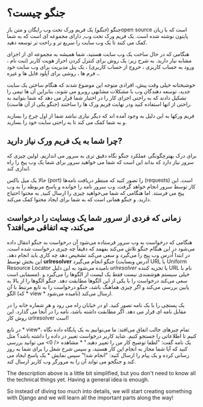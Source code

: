 # جنگو چیست؟

جنگو (*جَنگو*) یک فریم ورک تحت وب رایگان و متن بازopen source است که با زبان پایتون نوشته شده است. یک فریم ورک تحت وب, دارای مجموعه ای است که به شما کمک می کنند تا یک وب سایت را سریع تر و راحت تر توسعه دهید.

هنگامی که در حال ساخت یک وب سایت هستید، شما همیشه به مجموعه ای از اجزای مشابه نیاز دارید. به شرح زیر: یک روش برای کنترل کردن احراز هویت کاربر (ثبت نام ، ورود به حساب کاربری ، خروج از حساب کاربری) ، یک پنل مدیریت برای وب سایت خود ، فرم ها ، روشی برای آپلود فایل ها و غیره.

خوشبختانه خیلی وقت پیش، افرادی متوجه این موضوع شدند که هنگام ساختن یک سایت جدید، توسعه دهندگان وب با مشکلات مشابهی روبرو می شوند، بنابراین آن ها تیمی را تشکیل دادند که به راحتی اجزای کار را در اختیار شما قرار می دهد که شما بتوانید به راحتی از انها استفاده کنید ودر نهایت فریم ورک ها را ساختند (جنگو یکی از آن هاست).

فریم ورکها به این دلیل به وجود آمده اند که دیگر نیازی نباشد شما از اول چرخ را بسازید و به شما کمک می کند تا به راحتی سایت خود را بسازید.

## چرا شما به یک فریم ورک نیاز دارید?

برای درک بهترچگونگی عملکرد جنگو نگاه دقیق تری به سرور می اندازیم. اولین چیزی که سرور نیاز دارد که بداند این است که شما می خواهید سرور برای شما یک وب پیج را راه اندازی کند.

حالا یک میل باکس (port) را تصور کنید که منتظر دریافت نامه‌ها (requests) است. این کار توسط سرور انجام خواهد گرفت. وب سرور نامه را خوانده و پاسخ مربوطه را به وب پیج می فرستد. اما هنگامی که شما می‌خواهید چیزی را ارسال کنید, به محتوا احتیاج دارید. و جنگو همانی است که به شما برای ایجاد محتوا کمک می‌کند.

## زمانی که فردی از سرور شما یک وبسایت را درخواست می‌کند، چه اتفاقی می‌افتد؟

هنگامی که درخواست به وب سرور فرستاده می‌شود آن درخواست به جنگو انتقال داده می‌شود در این هنگام جنگو تلاش می‌کند بفهمد که دقیقاً چه چیزی درخواست شده است. در ابتدا آدرس وب پیج را می‌گیرد و سعی می‌کند تشخیص دهد چه کاری باید انجام دهد. این بخش توسط **urlresolver** جنگو انجام می‌گیرد (آدرس وبسایت URL یا Uniform Resource Locator نامیده می‌شود به این دلیل *urlresolver* یا تجزیه کننده URL نام با مسمایی است). خیلی سیستم هوشمندی نیست فقط یک لیست از الگوها را می‌گیرد و سعی می‌کند درخواست را با یکی از این الگوها مطابقت دهد. جنگو الگوها را از بالا به پایین بررسی می‌کند و اگر چیزی هماهنگ باشد، جنگو درخواست را به تابع مرتبط با آن الگو (که * view * نامیده می‌شود) ارسال می‌کند.

یک پستچی را با یک نامه تصور کنید. او در خیابان راه می رود و هر شماره خانه را در مقابل نامه ای قرار می دهد. اگر مطابقت داشته باشد، نامه را در آنجا می گذارد. این روش کار urlresolver است!

در تابع * view*، تمام چیزهای جالب اتفاق می‌افتد: ما می‌توانیم به یک پایگاه داده نگاه کنیم تا اطلاعاتی را جستجو کنیم. شاید کاربر درخواست تغییر در داده را داشته باشد؟ مثل یک نامه گفت: "لطفا توضیح کار من را تغییر دهید." * مشاهده </ 0> می توانید بررسی کنید که آیا شما مجاز به انجام این کار هستید، و سپس شرح شغل را برای شما به روز رسانی کرده و یک پیام را ارسال کنید: "انجام شد!" سپس نمایش * یک پاسخ ایجاد می کند و جنگجو می تواند آن را به مرورگر وب کاربر ارسال کند.</p> 

The description above is a little bit simplified, but you don't need to know all the technical things yet. Having a general idea is enough.

So instead of diving too much into details, we will start creating something with Django and we will learn all the important parts along the way!